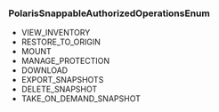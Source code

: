 ### PolarisSnappableAuthorizedOperationsEnum
- VIEW_INVENTORY
- RESTORE_TO_ORIGIN
- MOUNT
- MANAGE_PROTECTION
- DOWNLOAD
- EXPORT_SNAPSHOTS
- DELETE_SNAPSHOT
- TAKE_ON_DEMAND_SNAPSHOT

